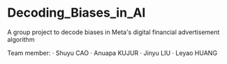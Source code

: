 # Decoding_Biases_in_AI
A group project to decode biases in Meta's digital financial advertisement algorithm

Team member:
· Shuyu CAO
· Anuapa KUJUR
· Jinyu LIU
· Leyao HUANG
